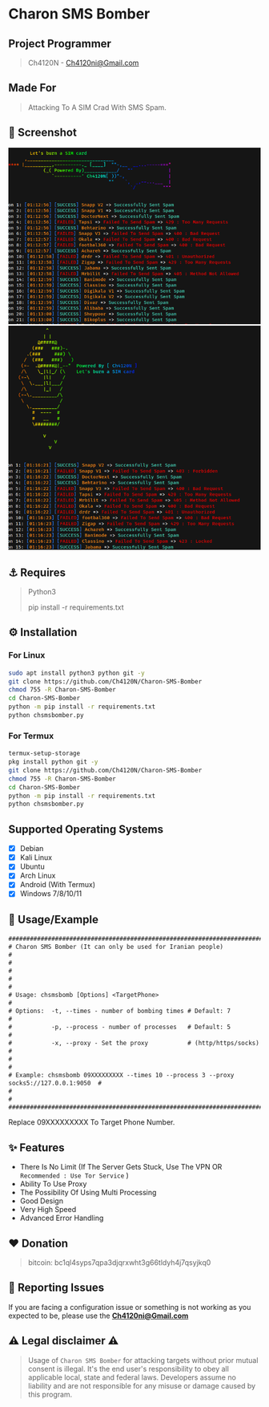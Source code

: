 <!-- <head>
  <meta name="google-site-verification" content="l4gzIHopgDDt57xRYeRvJZ5DYgg4lLb-qPciUxhNxkY" />
</head>

# Charon SMS Bomber

## Project Programmer
> Ch4120N - Ch4120ni@Gmail.com

## Made For 
> Attacking To A SIM Crad With SMS Spam
 

## 👀 Screenshot

![ScreenShot1](https://github.com/Ch4120N/Ch4120N-Dos-Attacker/blob/main/Ch4120N-Dos-AttackerScreenshot-1.png)

![ScreenShot2](https://github.com/Ch4120N/Ch4120N-Dos-Attacker/blob/main/Ch4120N-Dos-AttackerScreenshot-2.png)

## Req
## Features

- Very High Speed
- There Is No Limit (If The Server Gets Stuck, Use The VPN OR `Recommended : Use Tor Service` )
- Simple
- No malware
- Free

## ❤️ Donation 
> bitcoin:   bc1ql4syps7qpa3djqrxwht3g66tldyh4j7qsyjkq0


## Reporting Issues

If you are facing a configuration issue or something is not working as you expected to be, please use the **Ch4120ni@Gmail.com**


## ⚠️ Legal disclaimer ⚠️

Usage of Ch4120N Dos Attacker for attacking targets without prior mutual consent is illegal. It's the end user's responsibility to obey all applicable local, state and federal laws. Developers assume no liability and are not responsible for any misuse or damage caused by this program. -->




<head>
  <meta name="google-site-verification" content="l4gzIHopgDDt57xRYeRvJZ5DYgg4lLb-qPciUxhNxkY" />
</head>

# Charon SMS Bomber

<!-- $()$ -->
<!-- $(\textcolor{red}HASH)$  -->
<!-- ${\color{red}Made \space    hello}$ -->
<!-- <left style='background-color: black;'>
$${\color{red}Red}$$
</left> -->

<!-- $(\color red ) -->
## Project Programmer
> Ch4120N - Ch4120ni@Gmail.com

## Made For
> Attacking To A SIM Crad With SMS Spam.

## 👀 Screenshot
<img src="images/screenshot.png">
<img src="images/screenshot2.png">

## ⚓ Requires
> Python3
> 
> pip install -r requirements.txt

## ⚙️ Installation

### For Linux

```bash
sudo apt install python3 python git -y
git clone https://github.com/Ch4120N/Charon-SMS-Bomber
chmod 755 -R Charon-SMS-Bomber
cd Charon-SMS-Bomber
python -m pip install -r requirements.txt
python chsmsbomber.py
```

### For Termux
```bash
termux-setup-storage
pkg install python git -y
git clone https://github.com/Ch4120N/Charon-SMS-Bomber
chmod 755 -R Charon-SMS-Bomber
cd Charon-SMS-Bomber
python -m pip install -r requirements.txt
python chsmsbomber.py
```

## Supported Operating Systems
- [X] Debian
- [X] Kali Linux
- [X] Ubuntu
- [X] Arch Linux
- [X] Android (With Termux)
- [X] Windows 7/8/10/11

## 📑 Usage/Example

```
##########################################################################################
# Charon SMS Bomber (It can only be used for Iranian people)                             #
#                                                                                        #
#                                                                                        #
# Usage: chsmsbomb [Options] <TargetPhone>                                               #
# Options:  -t, --times - number of bombing times # Default: 7                           #
#           -p, --process - number of processes   # Default: 5                           #
#           -x, --proxy - Set the proxy           # (http/https/socks)                   #
#                                                                                        #
# Example: chsmsbomb 09XXXXXXXXX --times 10 --process 3 --proxy socks5://127.0.0.1:9050  #
#                                                                                        #
##########################################################################################
```
Replace 09XXXXXXXXX To Target Phone Number.
<!-- ## Usage
```bash
python chxsscan.py --url [Target] [OPTIONS]
```

## Example

```bash
python chxsscan.py -d 3 --url http://testphp.vulnweb.com  -pl 6 -m 2
``` -->
## ✨ Features

<!-- * Crawling all links on a website ( Crawler Engine )
* POST and GET forms are supported
* Many settings that can be customized
* Advanced error handling
* Very High Speed -->
* There Is No Limit (If The Server Gets Stuck, Use The VPN OR `Recommended : Use Tor Service` )
* Ability To Use Proxy
* The Possibility Of Using Multi Processing
* Good Design
* Very High Speed
* Advanced Error Handling

## ❤️ Donation 
> bitcoin:   bc1ql4syps7qpa3djqrxwht3g66tldyh4j7qsyjkq0

## 🚨 Reporting Issues

If you are facing a configuration issue or something is not working as you expected to be, please use the **Ch4120ni@Gmail.com**

## ⚠️ Legal disclaimer ⚠️

> Usage of `Charon SMS Bomber` for attacking targets without prior mutual consent is illegal. It's the end user's responsibility to obey all applicable local, state and federal laws. Developers assume no liability and are not responsible for any misuse or damage caused by this program.
